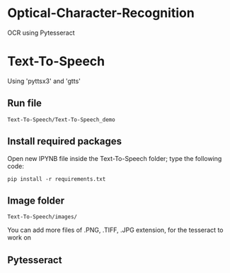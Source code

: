 # Optical-Character-Recognition
OCR using Pytesseract
# Text-To-Speech
Using 'pyttsx3' and 'gtts'

## Run file
```
Text-To-Speech/Text-To-Speech_demo

```
## Install required packages
Open new IPYNB file inside the Text-To-Speech folder; type the following code:

```
pip install -r requirements.txt
```

## Image folder
```
Text-To-Speech/images/
```

You can add more files of .PNG, .TIFF, .JPG extension, for the tesseract to work on

## Pytesseract
